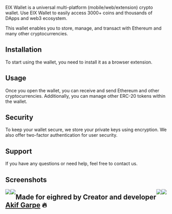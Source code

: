 
 EIX Wallet is a universal multi-platform (mobile/web/extension) crypto wallet.
 Use EIX Wallet to easily access 3000+ coins and thousands of DApps and web3 ecosystem.
 
 This wallet enables you to store, manage, and transact with Ethereum and many other cryptocurrencies.

## Installation
To start using the wallet, you need to install it as a browser extension.

## Usage
Once you open the wallet, you can receive and send Ethereum and other cryptocurrencies. Additionally, you can manage other ERC-20 tokens within the wallet.

## Security
To keep your wallet secure, we store your private keys using encryption. We also offer two-factor authentication for user security.

## Support
If you have any questions or need help, feel free to contact us.

## Screenshots

<p align="center">
  <img src="https://github.com/akifgrape/eixwallet/blob/main/Ekran%20g%C3%B6r%C3%BCnt%C3%BCs%C3%BC%202023-03-28%20180716.png"  style="float:left"/>
  <img src="https://github.com/akifgrape/eixwallet/blob/main/Ekran%20g%C3%B6r%C3%BCnt%C3%BCs%C3%BC%202023-03-28%20180913.png"  style="float:right"/>
  <img src="https://github.com/akifgrape/eixwallet/blob/main/Ekran%20g%C3%B6r%C3%BCnt%C3%BCs%C3%BC%202023-03-28%20181115.png" style="float:left"/>
  <img src="https://github.com/akifgrape/eixwallet/blob/main/Ekran%20g%C3%B6r%C3%BCnt%C3%BCs%C3%BC%202023-03-28%20181149.png" style="float:right"/>
</p>

## Made for eighred by Creator and developer [Akif Garpe](https://github.com/akifgrape) 🔥
